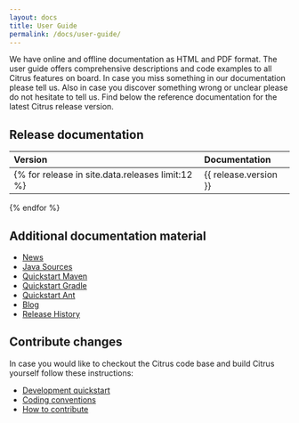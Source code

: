 ```yaml
---
layout: docs
title: User Guide
permalink: /docs/user-guide/
---
```


We have online and offline documentation as HTML and PDF format. The user guide offers comprehensive descriptions and 
code examples to all Citrus features on board. In case you miss something in our documentation please tell us. Also 
in case you discover something wrong or unclear please do not hesitate to tell us. Find below the reference documentation 
for the latest Citrus release version.

## Release documentation

| Version | Documentation |
|:--------|:------|
{% for release in site.data.releases limit:12 %}| {{ release.version }} | [HTML](${site.path}/citrus/reference/{% if release.tag != "latest" %}{{ release.version }}/{% endif %}html/index.html) \| [PDF](${site.path}/citrus/reference/{% if release.tag != "latest" %}{{ release.version }}/{% endif %}pdf/citrus-reference{% if release.tag != "latest" %}-{{ release.version }}{% endif %}.pdf) |
{% endfor %}

## Additional documentation material

- [News](${site.path}/news)
- [Java Sources](http://www.github.com/citrusframework/citrus)
- [Quickstart Maven](${site.path}/docs/setup-maven)
- [Quickstart Gradle](${site.path}/docs/setup-gradle)
- [Quickstart Ant](${site.path}/docs/setup-ant)
- [Blog](https://labs.consol.de/tags/citrus)
- [Release History](${site.path}/docs/history/)


## Contribute changes

In case you would like to checkout the Citrus code base and build Citrus yourself follow these instructions:

- [Development quickstart](${site.path}/docs/development)
- [Coding conventions](${site.path}/docs/conventions)
- [How to contribute](${site.path}/docs/contribute)
